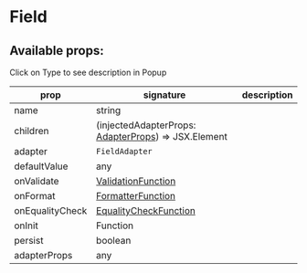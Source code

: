 # Field

## Available props:
<p class="category">Click on Type to see description in Popup</p>

| prop            | signature | description |
| --------------- | --- | --- |
| name            | string |
| children        | (injectedAdapterProps: [AdapterProps][AdapterProps]) => JSX.Element |
| adapter         | `FieldAdapter` |
| defaultValue    | any |
| onValidate      | [ValidationFunction][ValidationFunction] |
| onFormat        | [FormatterFunction][FormatterFunction] |
| onEqualityCheck | [EqualityCheckFunction][EqualityCheckFunction] |
| onInit          | Function |
| persist         | boolean |
| adapterProps    | any |

[EqualityCheckFunction]: /types/EqualityCheckFunction
[FormatterFunction]: /types/FormatterFunction
[ValidationFunction]: /types/ValidationFunction
[AdapterProps]: /types/AdapterProps
